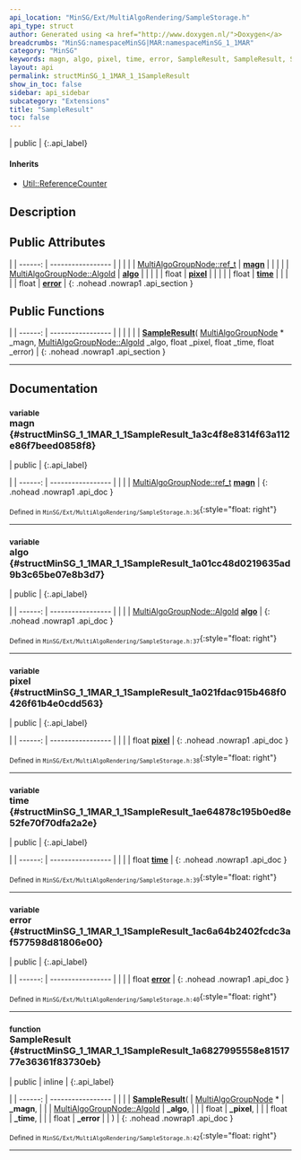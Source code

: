 ```yaml
---
api_location: "MinSG/Ext/MultiAlgoRendering/SampleStorage.h"
api_type: struct
author: Generated using <a href="http://www.doxygen.nl/">Doxygen</a>
breadcrumbs: "MinSG:namespaceMinSG|MAR:namespaceMinSG_1_1MAR"
category: "MinSG"
keywords: magn, algo, pixel, time, error, SampleResult, SampleResult, SampleResult
layout: api
permalink: structMinSG_1_1MAR_1_1SampleResult
show_in_toc: false
sidebar: api_sidebar
subcategory: "Extensions"
title: "SampleResult"
toc: false
---
```


| public |
{:.api_label}

#### Inherits

* [Util::ReferenceCounter](classUtil_1_1ReferenceCounter)


## Description





## Public Attributes

|
| ------: | ----------------- |
|  | |
| [MultiAlgoGroupNode::ref_t](classMinSG_1_1MAR_1_1MultiAlgoGroupNode#classMinSG_1_1MAR_1_1MultiAlgoGroupNode_1aa4d4ca57adadc6e0cd7f3039388c82e9) | **[magn](#structMinSG_1_1MAR_1_1SampleResult_1a3c4f8e8314f63a112e86f7beed0858f8)**  |
|  | |
| [MultiAlgoGroupNode::AlgoId](classMinSG_1_1MAR_1_1MultiAlgoGroupNode#classMinSG_1_1MAR_1_1MultiAlgoGroupNode_1a6ab31d56a41805f61088ce11bdcf5092) | **[algo](#structMinSG_1_1MAR_1_1SampleResult_1a01cc48d0219635ad9b3c65be07e8b3d7)**  |
|  | |
| float | **[pixel](#structMinSG_1_1MAR_1_1SampleResult_1a021fdac915b468f0426f61b4e0cdd563)**  |
|  | |
| float | **[time](#structMinSG_1_1MAR_1_1SampleResult_1ae64878c195b0ed8e52fe70f70dfa2a2e)**  |
|  | |
| float | **[error](#structMinSG_1_1MAR_1_1SampleResult_1ac6a64b2402fcdc3af577598d81806e00)**  |
{: .nohead .nowrap1 .api_section }


## Public Functions

|
| ------: | ----------------- |
|  | |
|  | **[SampleResult](#structMinSG_1_1MAR_1_1SampleResult_1a6827995558e8151777e36361f83730eb)**( [MultiAlgoGroupNode](classMinSG_1_1MAR_1_1MultiAlgoGroupNode) * _magn,  [MultiAlgoGroupNode::AlgoId](classMinSG_1_1MAR_1_1MultiAlgoGroupNode#classMinSG_1_1MAR_1_1MultiAlgoGroupNode_1a6ab31d56a41805f61088ce11bdcf5092)  _algo, float _pixel, float _time, float _error) |
{: .nohead .nowrap1 .api_section }


-------------------------------------------------------------------

## Documentation

### <small>variable</small><br/> magn {#structMinSG_1_1MAR_1_1SampleResult_1a3c4f8e8314f63a112e86f7beed0858f8}

| public |
{:.api_label}

|
| ------: | ----------------- |
|  |
| [MultiAlgoGroupNode::ref_t](classMinSG_1_1MAR_1_1MultiAlgoGroupNode#classMinSG_1_1MAR_1_1MultiAlgoGroupNode_1aa4d4ca57adadc6e0cd7f3039388c82e9) **[magn](#structMinSG_1_1MAR_1_1SampleResult_1a3c4f8e8314f63a112e86f7beed0858f8)**  |
{: .nohead .nowrap1 .api_doc }





<sub>Defined in `MinSG/Ext/MultiAlgoRendering/SampleStorage.h:36`</sub>{:style="float: right"}

-------------------------------------------------------------------

### <small>variable</small><br/> algo {#structMinSG_1_1MAR_1_1SampleResult_1a01cc48d0219635ad9b3c65be07e8b3d7}

| public |
{:.api_label}

|
| ------: | ----------------- |
|  |
| [MultiAlgoGroupNode::AlgoId](classMinSG_1_1MAR_1_1MultiAlgoGroupNode#classMinSG_1_1MAR_1_1MultiAlgoGroupNode_1a6ab31d56a41805f61088ce11bdcf5092) **[algo](#structMinSG_1_1MAR_1_1SampleResult_1a01cc48d0219635ad9b3c65be07e8b3d7)**  |
{: .nohead .nowrap1 .api_doc }





<sub>Defined in `MinSG/Ext/MultiAlgoRendering/SampleStorage.h:37`</sub>{:style="float: right"}

-------------------------------------------------------------------

### <small>variable</small><br/> pixel {#structMinSG_1_1MAR_1_1SampleResult_1a021fdac915b468f0426f61b4e0cdd563}

| public |
{:.api_label}

|
| ------: | ----------------- |
|  |
| float **[pixel](#structMinSG_1_1MAR_1_1SampleResult_1a021fdac915b468f0426f61b4e0cdd563)**  |
{: .nohead .nowrap1 .api_doc }





<sub>Defined in `MinSG/Ext/MultiAlgoRendering/SampleStorage.h:38`</sub>{:style="float: right"}

-------------------------------------------------------------------

### <small>variable</small><br/> time {#structMinSG_1_1MAR_1_1SampleResult_1ae64878c195b0ed8e52fe70f70dfa2a2e}

| public |
{:.api_label}

|
| ------: | ----------------- |
|  |
| float **[time](#structMinSG_1_1MAR_1_1SampleResult_1ae64878c195b0ed8e52fe70f70dfa2a2e)**  |
{: .nohead .nowrap1 .api_doc }





<sub>Defined in `MinSG/Ext/MultiAlgoRendering/SampleStorage.h:39`</sub>{:style="float: right"}

-------------------------------------------------------------------

### <small>variable</small><br/> error {#structMinSG_1_1MAR_1_1SampleResult_1ac6a64b2402fcdc3af577598d81806e00}

| public |
{:.api_label}

|
| ------: | ----------------- |
|  |
| float **[error](#structMinSG_1_1MAR_1_1SampleResult_1ac6a64b2402fcdc3af577598d81806e00)**  |
{: .nohead .nowrap1 .api_doc }





<sub>Defined in `MinSG/Ext/MultiAlgoRendering/SampleStorage.h:40`</sub>{:style="float: right"}

-------------------------------------------------------------------

### <small>function</small><br/> SampleResult {#structMinSG_1_1MAR_1_1SampleResult_1a6827995558e8151777e36361f83730eb}

| public | inline |
{:.api_label}

|
| ------: | ----------------- |
|  |
|  **[SampleResult](#structMinSG_1_1MAR_1_1SampleResult_1a6827995558e8151777e36361f83730eb)**( |  [MultiAlgoGroupNode](classMinSG_1_1MAR_1_1MultiAlgoGroupNode) * | **_magn**, |
| |  [MultiAlgoGroupNode::AlgoId](classMinSG_1_1MAR_1_1MultiAlgoGroupNode#classMinSG_1_1MAR_1_1MultiAlgoGroupNode_1a6ab31d56a41805f61088ce11bdcf5092)  | **_algo**, |
| | float | **_pixel**, |
| | float | **_time**, |
| | float | **_error** |
|   ) |
{: .nohead .nowrap1 .api_doc }





<sub>Defined in `MinSG/Ext/MultiAlgoRendering/SampleStorage.h:42`</sub>{:style="float: right"}

-------------------------------------------------------------------

